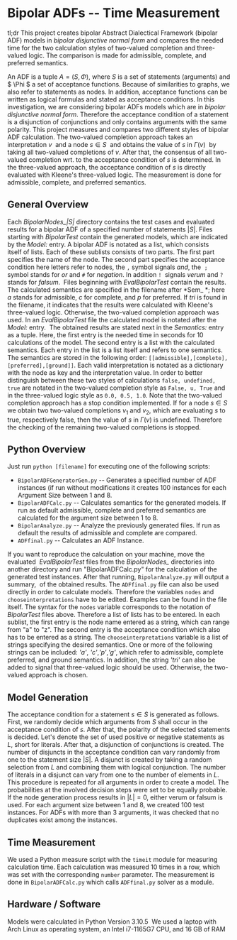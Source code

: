 # Bipolar ADFs -- Time Measurement
tl;dr This project creates bipolar Abstract Dialectical Framework (bipolar ADF) models in *bipolar disjunctive normal form* and compares the needed time for the two calculation styles of two-valued completion and three-valued logic. The comparison is made for admissible, complete, and preferred semantics.

An ADF is a tuple $A=(S,\Phi)$, where $S$ is a set of statements (arguments) and $ \Phi $ a set of acceptance functions. Because of similarities to graphs, we also refer to statements as nodes. In addition, acceptance functions can be written as logical formulas and stated as acceptance conditions. In this investigation, we are considering bipolar ADFs models which are in *bipolar disjunctive normal form*. Therefore the acceptance condition of a statement is a disjunction of conjunctions and only contains arguments with the same polarity. 
This project measures and compares two different styles of bipolar ADF calculation. The two-valued completion approach takes an interpretation $v$  and a node $s \in S$  and obtains the value of $s$ in $\Gamma(v)$  by taking all two-valued completions of $v$. After that, the consensus of all two-valued completion wrt. to the acceptance condition of $s$ is determined. In the three-valued approach, the acceptance condition of $s$ is directly evaluated with Kleene's three-valued logic. The measurement is done for admissible, complete, and preferred semantics.

## General Overview
Each *BipolarNodes_|S|* directory contains the test cases and evaluated results for a bipolar ADF of a specified number of statements $|S|$. Files starting with *BipolarTest* contain the generated models, which are indicated by the *Model:* entry. A bipolar ADF is notated as a list, which consists itself of lists. Each of these sublists consists of two parts. The first part specifies the name of the node. The second part specifies the acceptance condition here letters refer to nodes, the `,` symbol signals *and*, the  `;` symbol stands for *or* and `#` for *negation*. In addition `!`  signals *verum* and `?` stands for *falsum*.  Files beginning with *EvalBipolarTest* contain the results. The calculated semantics are specified in the filename after *Sem_ *; here *a* stands for admissible, *c* for complete, and *p* for preferred. If *tri* is found in the filename, it indicates that the results were calculated with Kleene's three-valued logic. Otherwise, the two-valued completion approach was used. In an *EvalBipolarTest* file the calculated model is notated after the  *Model:* entry.  The obtained results are stated next in the *Semantics:* entry as a tuple. Here, the first entry is the needed time in seconds for 10 calculations of the model. The second entry is a list with the calculated semantics. Each entry in the list is a list itself and refers to one semantics. The semantics are stored in the following order: `[[admissible],[complete],[preferred],[ground]]`. Each valid interpretation is notated as a dictionary with the node as key and the interpretation value. In order to better distinguish between these two styles of calculations `false, undefined, true` are notated in the two-valued completion style as `False, u, True` and in the three-valued logic style as `0.0, 0.5, 1.0`.
Note that the two-valued completion approach has a stop condition implemented. If for a node $s \in S$  we obtain two two-valued completions $v_1$ and $v_2$, which are evaluating $s$ to true, respectively false, then the value of $s$ in $\Gamma(v)$ is undefined. Therefore the checking of the remaining two-valued completions is stopped. 
 
## Python Overview
Just run `python [filename]` for executing one of the following scripts:

- `BipolarADFGeneratorGen.py` -- Generates a specified number of ADF instances (if run without modifications it creates 100 instances for each Argument Size between $1$ and $8$.
- `BipolarADFCalc.py` -- Calculates semantics for the generated models. If run as default admissible, complete and preferred semantics are calculated for the argument size between $1$ to $8$.
- `BipolarAnalyze.py` -- Analyze the previously generated files. If run as default the results of admissible and complete are compared.
- `ADFfinal.py` -- Calculates an ADF Instance. 

If you want to reproduce the calculation on your machine, move the evaluated  *EvalBipolarTest* files from the *BipolarNodes_* directories into another directory and run "BipolarADFCalc.py" for the calculation of the generated test instances. After that running, `BipolarAnalyze.py` will output a summary,  of the obtained results.
The `ADFfinal.py` file can also be used directly in order to calculate models. Therefore the variables `nodes` and `chooseinterpretations` have to be edited. Examples can be found in the file itself. The syntax for the `nodes` variable corresponds to the notation of *BipolarTest* files above. Therefore a list of lists has to be entered. In each sublist, the first entry is the node name entered as a string, which can range from "a" to "z". The second entry is the acceptance condition which also has to be entered as a string. The `chooseinterpretations` variable is a list of strings specifying the desired semantics. One or more of the following strings can be included: *'a'*, *'c'*,*'p'*,*'g'*, which refer to admissible, complete preferred, and ground semantics. In addition, the string *'tri'* can also be added to signal that three-valued logic should be used. Otherwise, the two-valued approach is chosen. 

## Model Generation
The acceptance condition for a statement $s \in S$ is generated as follows. First, we randomly decide which arguments from $S$ shall occur in the acceptance condition of $s$. After that, the polarity of the selected statements is decided. Let's denote the set of used positive or negative statements as $L$, short for literals. After that, a disjunction of conjunctions is created. The number of disjuncts in the acceptance condition can vary randomly from one to the statement size $|S|$. A disjunct is created by taking a random selection from $L$ and combining them with logical conjunction. The number of literals in a disjunct can vary from one to the number of elements in $L$. This procedure is repeated for all arguments in order to create a model. The probabilities at the involved decision steps were set to be equally probable. If the node generation process results in $|L| = 0$, either verum or falsum is used. For each argument size between $1$ and $8$, we created 100 test instances. For ADFs with more than $3$ arguments, it was checked that no duplicates exist among the instances.

## Time Measurement
We used a Python measure script with the `timeit` module for measuring calculation time. Each calculation was measured 10 times in a row, which was set with the corresponding `number` parameter. The measurement is done in `BipolarADFCalc.py` which calls `ADFfinal.py` solver as a module.

## Hardware / Software 
Models were calculated in Python Version 3.10.5  We used a laptop with Arch Linux as operating system, an Intel i7-1165G7 CPU, and 16 GB of RAM
